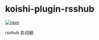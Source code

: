 # koishi-plugin-rsshub

[![npm](https://img.shields.io/npm/v/koishi-plugin-rsshub?style=flat-square)](https://www.npmjs.com/package/koishi-plugin-rsshub)

rsshub 启动器
